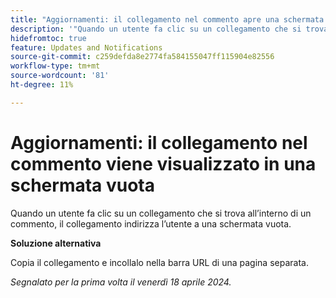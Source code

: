 ```yaml
---
title: "Aggiornamenti: il collegamento nel commento apre una schermata vuota"
description: '"Quando un utente fa clic su un collegamento che si trova all’interno di un commento, il collegamento indirizza l’utente a una schermata vuota. È disponibile una soluzione alternativa.”'
hidefromtoc: true
feature: Updates and Notifications
source-git-commit: c259defda8e2774fa584155047ff115904e82556
workflow-type: tm+mt
source-wordcount: '81'
ht-degree: 11%

---
```



# Aggiornamenti: il collegamento nel commento viene visualizzato in una schermata vuota

Quando un utente fa clic su un collegamento che si trova all’interno di un commento, il collegamento indirizza l’utente a una schermata vuota.

**Soluzione alternativa**

Copia il collegamento e incollalo nella barra URL di una pagina separata.

_Segnalato per la prima volta il venerdì 18 aprile 2024._

